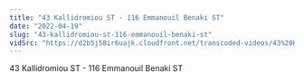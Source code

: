 ```yaml
---
title: "43 Kallidromiou ST - 116 Emmanouil Benaki ST"
date: "2022-04-19"
slug: "43-kallidromiou-st-116-emmanouil-benaki-st"
vidSrc: "https://d2b5j58ir6uajk.cloudfront.net/transcoded-videos/43%20Kallidromiou%20ST%20-%20116%20Emmanouil%20Benaki%20ST.mp4"
---
```


43 Kallidromiou ST - 116 Emmanouil Benaki ST
